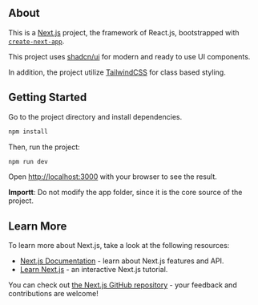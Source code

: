 ## About

This is a [Next.js](https://nextjs.org/) project, the framework of React.js, bootstrapped with [`create-next-app`](https://github.com/vercel/next.js/tree/canary/packages/create-next-app).

This project uses [shadcn/ui](https://ui.shadcn.com/) for modern and ready to use UI components.

In addition, the project utilize [TailwindCSS](https://tailwindcss.com/) for class based styling.

## Getting Started

Go to the project directory and install dependencies.

```bash
npm install
```

Then, run the project:

```bash
npm run dev
```

Open [http://localhost:3000](http://localhost:3000) with your browser to see the result.

**Importt**: Do not modify the app folder, since it is the core source of the project.

## Learn More

To learn more about Next.js, take a look at the following resources:

- [Next.js Documentation](https://nextjs.org/docs) - learn about Next.js features and API.
- [Learn Next.js](https://nextjs.org/learn) - an interactive Next.js tutorial.

You can check out [the Next.js GitHub repository](https://github.com/vercel/next.js/) - your feedback and contributions are welcome!
